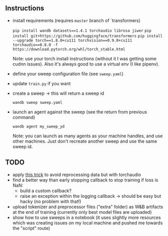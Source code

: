 ## Instructions

* install requirements (requires `master` branch of `transformers)

  `pip install wandb datasets==1.4.1 torchaudio librosa jiwer`
  `pip install git+https://github.com/huggingface/transformers`
  `pip install --upgrade torch==1.8.0+cu111 torchvision==0.9.0+cu111 torchaudio==0.8.0 -f https://download.pytorch.org/whl/torch_stable.html`

  Note: use your torch install instructions (without it I was getting some cudnn issues). Also it's always good to use a virtual env (I like pipenv).

* define your sweep configuration file (see `sweep.yaml`)

* update `train.py` if you want

* create a sweep -> this will return a sweep id

  `wandb sweep sweep.yaml`

* launch an agent against the sweep (see the return from previous command)

  `wandb agent my_sweep_yd`

  Note: you can launch as many agents as your machine handles, and use other machines. Just don't recreate another sweep and use the same sweep id.

## TODO

* apply [this trick](https://huggingface.slack.com/archives/C01QZ90Q83Z/p1616343320403900) to avoid reprocessing data but with torchaudio
* find a better way than early stopping callback to stop training if loss is NaN:
  * build a custom callback?
  * raise an exception within the logging callback -> should be easy but hacky (no problem with that!)
* upload tokenizer and preprocessor files ("extra" folder) as W&B artifacts at the end of training (currently only best model files are uploaded)
* show how to use sweeps in a notebook (it uses slightly more resources which was creating issues on my local machine and pushed me towards the "script" route)